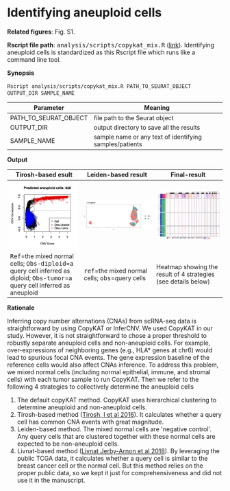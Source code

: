 # Identifying aneuploid cells

**Related figures**: Fig. S1. 


**Rscript file path**: <kbd>analysis/scripts/copykat_mix.R</kbd> ([link](https://github.com/navinlabcode/tnbc-chemo/blob/main/analysis/scripts/copykat_mix.R)). Identifying aneuploid cells is standardized as this Rscript file which runs like a command line tool. 

**Synopsis**

``` console
Rscript analysis/scripts/copykat_mix.R PATH_TO_SEURAT_OBJECT OUTPUT_DIR SAMPLE_NAME
```

| Parameter             | Meaning                                                 |
| --------------------- | ------------------------------------------------------- |
| PATH_TO_SEURAT_OBJECT | file path to the Seurat object                          |
| OUTPUT_DIR            | output directory to save all the results                |
| SAMPLE_NAME           | sample name or any text of identifying samples/patients |


**Output**

| Tirosh-based esult                                                                                                                                                     | Leiden-based result                                                                                                                                        | Final-result                                                                                                                                        |
| ---------------------------------------------------------------------------------------------------------------------------------------------------------------------- | ---------------------------------------------------------------------------------------------------------------------------------------------------------- | --------------------------------------------------------------------------------------------------------------------------------------------------- |
| <img src="https://github.com/navinlabcode/tnbc-chemo/blob/main/website_images/analysis/identifying_aneuploid_cells/copykat_aneuploidy_prediction_tirosh.png?raw=true"> | <img src="https://github.com/navinlabcode/tnbc-chemo/blob/main/website_images/analysis/identifying_aneuploid_cells/copykat_DNA_DR.category.png?raw=true" > | <img src="https://github.com/navinlabcode/tnbc-chemo/blob/main/website_images/analysis/identifying_aneuploid_cells/copykat_heatmap4.png?raw=true" > |
| <kbd>Ref</kbd>=the mixed normal cells; <kbd>Obs-diploid</kbd>=a query cell inferred as diploid; <kbd>Obs-tumor</kbd>=a query cell inferred as aneuploid                | <kbd>ref</kbd>=the mixed normal cells; <kbd>obs</kbd>=query cells                                                                                          | Heatmap showing the result of 4 strategies (see details below)                                                                                      |

**Rationale**

Inferring copy number alternations (CNAs) from scRNA-seq data is straightforward by using CopyKAT or InferCNV. We used CopyKAT in our study. However, it is not straightforward to chose a proper threshold to robustly separate aneuploid cells and non-aneuploid cells. For example, over-expressions of neighboring genes (e.g., HLA* genes at chr6) would lead to spurious focal CNA events. The gene expression baseline of the reference cells would also affect CNAs inference. To address this problem, we mixed normal cells (including normal epithelial, immune, and stromal cells) with each tumor sample to run CopyKAT. Then we refer to the following 4 strategies to collectively determine the aneuploid cells

1. The default copyKAT method. CopyKAT uses hierarchical clustering to determine aneuploid and non-aneuploid cells. 
2. Tirosh-based method ([Tirosh, I et al 2016](https://doi.org/10.1126/science.aad0501)). It calculates whether a query cell has common CNA events with great magnitude. 
3. Leiden-based method. The mixed normal cells are 'negative control'. Any query cells that are clustered together with these normal cells are expected to be non-aneuploid cells. 
4. Livnat-based method ([Livnat Jerby-Arnon et al 2018](https://doi.org/10.1016/j.cell.2018.09.006)). By leveraging the public TCGA data, it calculates whether a query cell is similar to the breast cancer cell or the normal cell. But this method relies on the proper public data, so we kept it just for comprehensiveness and did not use it in the manuscript. 



